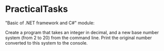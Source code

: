 # PracticalTasks
"Basic of .NET framework and C#" module: 

Create a program that takes an integer in decimal, and a new base number system (from 2 to 20) from the command line. Print the original number converted to this system to the console.
